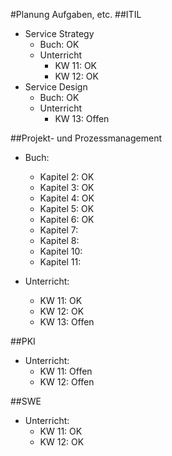#Planung Aufgaben, etc.
##ITIL
  * Service Strategy
      * Buch: OK
      * Unterricht
          * KW 11: OK
          * KW 12: OK
  * Service Design
    * Buch: OK
    * Unterricht
        * KW 13: Offen

##Projekt- und Prozessmanagement
  * Buch:
    * Kapitel 2: OK
    * Kapitel 3: OK
    * Kapitel 4: OK
    * Kapitel 5: OK
    * Kapitel 6: OK
    * Kapitel 7:
    * Kapitel 8:
    * Kapitel 10:
    * Kapitel 11:

  * Unterricht:
      * KW 11: OK
      * KW 12: OK
      * KW 13: Offen

##PKI
  * Unterricht:
      * KW 11: Offen
      * KW 12: Offen

##SWE
  * Unterricht:
      * KW 11: OK
      * KW 12: OK
